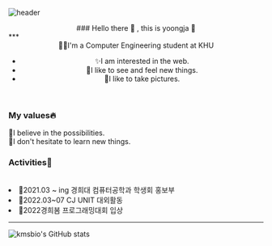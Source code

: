 
![header](https://capsule-render.vercel.app/api?type=egg&color=gradient&height=300&section=header&text=yoongja&fontSize=90)
<center>### Hello there 👋 , this is yoongja 👋</center>
***
<center>
  👩‍💻I'm a Computer Engineering student at KHU
  <ul style="list-style-type:disc;">
    <li>✨I am interested in the web.</li>
    <li>🌊I like to see and feel new things.</li>
    <li>📸I like to take pictures.</li>
  </ul>
</center>  
  <br>
  <h3>My values🔥</h3>
  🌹I believe in the possibilities.
  <br>
  🌹I don't hesitate to learn new things.
  
  <br>
  <h3>Activities🌙</h3>
  <br>
  <li>🖤2021.03 ~ ing 경희대 컴퓨터공학과 학생회 홍보부</li>
  <li>💛2022.03~07 CJ UNIT 대외활동</li>
  <li>🤍2022경희봄 프로그래밍대회 입상</li>

***

![kmsbio's GitHub stats](https://github-readme-stats.vercel.app/api?username=yoongja)

